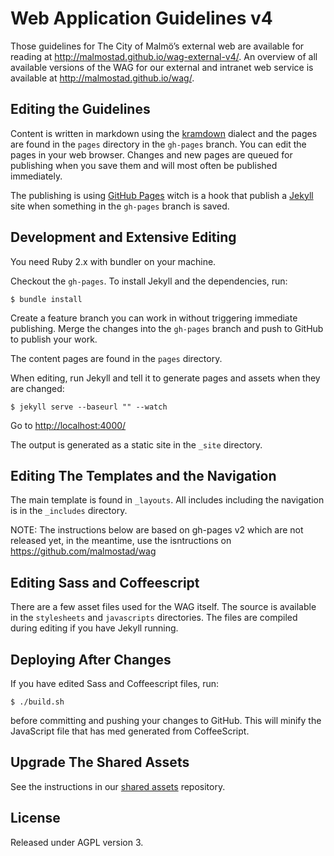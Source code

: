 Web Application Guidelines v4
==============================

Those guidelines for The City of Malmö’s external web are available for reading at http://malmostad.github.io/wag-external-v4/. An overview of all available versions of the WAG for our external and intranet web service is available at http://malmostad.github.io/wag/.

## Editing the Guidelines
Content is written in markdown using the [kramdown](http://kramdown.rubyforge.org/syntax.html) dialect and the pages are found in the `pages` directory in the `gh-pages` branch. You can edit the pages in your web browser. Changes and new pages are queued for publishing when you save them and will most often be published immediately.

The publishing is using [GitHub Pages](https://pages.github.com/) witch is a hook that publish a [Jekyll](http://jekyll.io) site when something in the `gh-pages` branch is saved.

## Development and Extensive Editing

You need Ruby 2.x with bundler on your machine.

Checkout the `gh-pages`. To install Jekyll and the dependencies, run:

    $ bundle install

Create a feature branch you can work in without triggering immediate publishing. Merge the changes into the `gh-pages` branch and push to GitHub to publish your work.

The content pages are found in the `pages` directory.

When editing, run Jekyll and tell it to generate pages and assets when they are changed:

``` shell
$ jekyll serve --baseurl "" --watch
```

Go to [http://localhost:4000/](http://localhost:4000/)

The output is generated as a static site in the `_site` directory.


## Editing The Templates and the Navigation
The main template is found in `_layouts`. All includes including the navigation is in the `_includes` directory.


NOTE: The instructions below are based on gh-pages v2 which are not released yet, in the meantime, use the isntructions on https://github.com/malmostad/wag


## Editing Sass and Coffeescript
There are a few asset files used for the WAG itself. The source is available in the `stylesheets` and `javascripts` directories. The files are compiled during editing if you have Jekyll running.


## Deploying After Changes
If you have edited Sass and Coffeescript files, run:

    $ ./build.sh

before committing and pushing your changes to GitHub. This will minify the JavaScript file that has med generated from CoffeeScript.


## Upgrade The Shared Assets
See the instructions in our [shared assets](https://github.com/malmostad/shared_assets) repository.

## License
Released under AGPL version 3.
